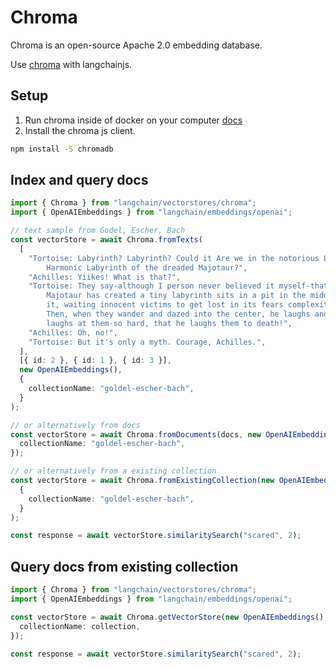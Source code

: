 # Chroma

Chroma is an open-source Apache 2.0 embedding database.

Use [chroma](https://github.com/chroma-core/chroma) with langchainjs.

## Setup

1. Run chroma inside of docker on your computer [docs](https://docs.trychroma.com/api-reference)
2. Install the chroma js client.

```bash npm2yarn
npm install -S chromadb
```

## Index and query docs

```typescript
import { Chroma } from "langchain/vectorstores/chroma";
import { OpenAIEmbeddings } from "langchain/embeddings/openai";

// text sample from Godel, Escher, Bach
const vectorStore = await Chroma.fromTexts(
  [
    "Tortoise: Labyrinth? Labyrinth? Could it Are we in the notorious Little\
        Harmonic Labyrinth of the dreaded Majotaur?",
    "Achilles: Yiikes! What is that?",
    "Tortoise: They say-although I person never believed it myself-that an I\
        Majotaur has created a tiny labyrinth sits in a pit in the middle of\
        it, waiting innocent victims to get lost in its fears complexity.\
        Then, when they wander and dazed into the center, he laughs and\
        laughs at them-so hard, that he laughs them to death!",
    "Achilles: Oh, no!",
    "Tortoise: But it's only a myth. Courage, Achilles.",
  ],
  [{ id: 2 }, { id: 1 }, { id: 3 }],
  new OpenAIEmbeddings(),
  {
    collectionName: "goldel-escher-bach",
  }
);

// or alternatively from docs
const vectorStore = await Chroma.fromDocuments(docs, new OpenAIEmbeddings(), {
  collectionName: "goldel-escher-bach",
});

// or alternatively from a existing collection
const vectorStore = await Chroma.fromExistingCollection(new OpenAIEmbeddings(),
  {
    collectionName: "goldel-escher-bach",
  }
);

const response = await vectorStore.similaritySearch("scared", 2);
```

## Query docs from existing collection

```typescript
import { Chroma } from "langchain/vectorstores/chroma";
import { OpenAIEmbeddings } from "langchain/embeddings/openai";

const vectorStore = await Chroma.getVectorStore(new OpenAIEmbeddings(), {
  collectionName: collection,
});

const response = await vectorStore.similaritySearch("scared", 2);
```
